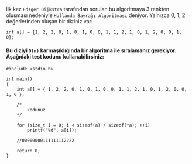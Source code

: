 İlk kez `Edsger Dijkstra` tarafından sorulan bu algoritmaya 3 renkten oluşması nedeniyle `Hollanda Bayrağı Algoritması` deniyor. Yalnızca 0, 1, 2 değerlerinden oluşan bir diziniz var:

```
int a[] = {1, 2, 2, 0, 1, 0, 1, 0, 0, 1, 1, 2, 1, 0, 1, 2, 0, 0, 1, 0};
```

#### Bu diziyi `O(n)` karmaşıklığında bir algoritma ile sıralamanız gerekiyor. Aşağıdaki test kodunu kullanabilirsiniz:

``` 
#include <stdio.h>

int main()
{
	int a[] = { 1, 2, 2, 0, 1, 0, 1, 0, 0, 1, 1, 2, 1, 0, 1, 2, 0, 0, 1, 0 };

	/*
		kodunuz
	*/

	for (size_t i = 0; i < sizeof(a) / sizeof(*a); ++i)
		printf("%d", a[i]);

	//00000000111111112222

	return 0;
}
```
